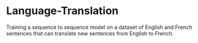 # Language-Translation
Training a sequence to sequence model on a dataset of English and French sentences that can translate new sentences from English to French.
